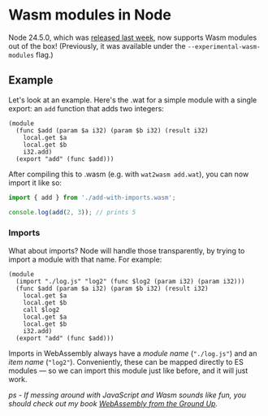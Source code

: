 # Wasm modules in Node

Node 24.5.0, which was [released last week](https://nodejs.org/en/blog/release/v24.5.0), now supports Wasm modules out of the box! (Previously, it was available under the `--experimental-wasm-modules` flag.)

## Example

Let's look at an example. Here's the .wat for a simple module with a single export: an `add` function that adds two integers:

```wat
(module
  (func $add (param $a i32) (param $b i32) (result i32)
    local.get $a
    local.get $b
    i32.add)
  (export "add" (func $add)))
```

After compiling this to .wasm (e.g. with `wat2wasm add.wat`), you can now import it like so:

```js
import { add } from './add-with-imports.wasm';

console.log(add(2, 3)); // prints 5
```

### Imports

What about imports? Node will handle those transparently, by trying to import a module with that name. For example:

```wat
(module
  (import "./log.js" "log2" (func $log2 (param i32) (param i32)))
  (func $add (param $a i32) (param $b i32) (result i32)
    local.get $a
    local.get $b
    call $log2
    local.get $a
    local.get $b
    i32.add)
  (export "add" (func $add)))
```

Imports in WebAssembly always have a _module name_ (`"./log.js"`) and an _item name_ (`"log2"`). Conveniently, these can be mapped directly to ES modules — so we can import this module just like before, and it will just work.

_ps - If messing around with JavaScript and Wasm sounds like fun, you should check out my book [WebAssembly from the Ground Up](https://wasmgroundup.com)._
